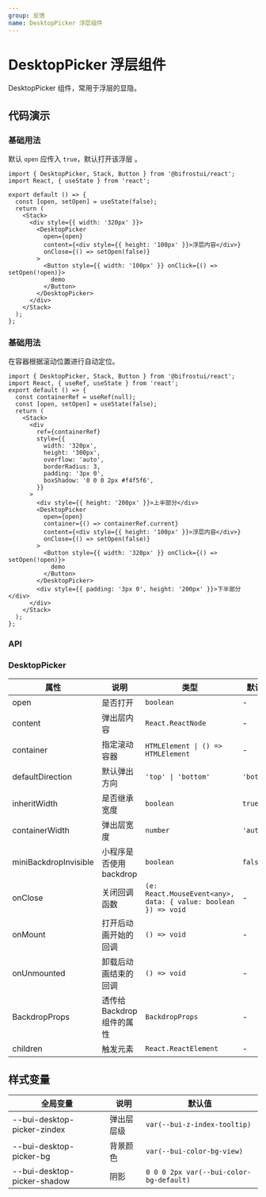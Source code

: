 ```yaml
---
group: 反馈
name: DesktopPicker 浮层组件
---
```


# DesktopPicker 浮层组件

DesktopPicker 组件，常用于浮层的显隐。

## 代码演示

### 基础用法

默认 `open` 应传入 `true`，默认打开该浮层 。

```tsx
import { DesktopPicker, Stack, Button } from '@bifrostui/react';
import React, { useState } from 'react';

export default () => {
  const [open, setOpen] = useState(false);
  return (
    <Stack>
      <div style={{ width: '320px' }}>
        <DesktopPicker
          open={open}
          content={<div style={{ height: '100px' }}>浮层内容</div>}
          onClose={() => setOpen(false)}
        >
          <Button style={{ width: '100px' }} onClick={() => setOpen(!open)}>
            demo
          </Button>
        </DesktopPicker>
      </div>
    </Stack>
  );
};
```

### 基础用法

在容器根据滚动位置进行自动定位。

```tsx
import { DesktopPicker, Stack, Button } from '@bifrostui/react';
import React, { useRef, useState } from 'react';
export default () => {
  const containerRef = useRef(null);
  const [open, setOpen] = useState(false);
  return (
    <Stack>
      <div
        ref={containerRef}
        style={{
          width: '320px',
          height: '300px',
          overflow: 'auto',
          borderRadius: 3,
          padding: '3px 0',
          boxShadow: '0 0 0 2px #f4f5f6',
        }}
      >
        <div style={{ height: '200px' }}>上半部分</div>
        <DesktopPicker
          open={open}
          container={() => containerRef.current}
          content={<div style={{ height: '100px' }}>浮层内容</div>}
          onClose={() => setOpen(false)}
        >
          <Button style={{ width: '320px' }} onClick={() => setOpen(!open)}>
            demo
          </Button>
        </DesktopPicker>
        <div style={{ padding: '3px 0', height: '200px' }}>下半部分</div>
      </div>
    </Stack>
  );
};
```

### API

### DesktopPicker

| 属性                  | 说明                       | 类型                                                           | 默认值     |
| --------------------- | -------------------------- | -------------------------------------------------------------- | ---------- |
| open                  | 是否打开                   | `boolean`                                                      | -          |
| content               | 弹出层内容                 | `React.ReactNode`                                              | -          |
| container             | 指定滚动容器               | `HTMLElement \| () => HTMLElement`                             | -          |
| defaultDirection      | 默认弹出方向               | `'top' \| 'bottom'`                                            | `'bottom'` |
| inheritWidth          | 是否继承宽度               | `boolean`                                                      | `true`     |
| containerWidth        | 弹出层宽度                 | `number`                                                       | `'auto'`   |
| miniBackdropInvisible | 小程序是否使用backdrop     | `boolean`                                                      | `false`    |
| onClose               | 关闭回调函数               | `(e: React.MouseEvent<any>, data: { value: boolean }) => void` | -          |
| onMount               | 打开后动画开始的回调       | `() => void`                                                   | -          |
| onUnmounted           | 卸载后动画结束的回调       | `() => void`                                                   | -          |
| BackdropProps         | 透传给 Backdrop 组件的属性 | `BackdropProps`                                                | -          |
| children              | 触发元素                   | `React.ReactElement`                                           | -          |

## 样式变量

| 全局变量                    | 说明       | 默认值                                  |
| --------------------------- | ---------- | --------------------------------------- |
| --bui-desktop-picker-zindex | 弹出层层级 | `var(--bui-z-index-tooltip)`            |
| --bui-desktop-picker-bg     | 背景颜色   | `var(--bui-color-bg-view)`              |
| --bui-desktop-picker-shadow | 阴影       | `0 0 0 2px var(--bui-color-bg-default)` |
